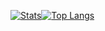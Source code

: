 [![Stats](https://github-stats-alpha.vercel.app/api/?username=Harren06&cc=000&tc=fff&ic=c71585&bc=0000 "Stats")](https://github.com/Harren06&cc=000&tc=fff&ic=c71585&bc=0000 "Stats")[![Top Langs](https://github-readme-stats.vercel.app/api/top-langs/?username=Harren06&theme=omni)](https://github.com/anuraghazra/github-readme-stats)
